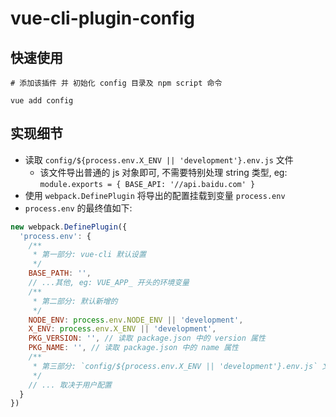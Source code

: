 # vue-cli-plugin-config

## 快速使用

```shell
# 添加该插件 并 初始化 config 目录及 npm script 命令

vue add config

```

## 实现细节

* 读取 `config/${process.env.X_ENV || 'development'}.env.js` 文件
  * 该文件导出普通的 js 对象即可, 不需要特别处理 string 类型, eg: `module.exports = { BASE_API: '//api.baidu.com' }`
* 使用 `webpack.DefinePlugin` 将导出的配置挂载到变量 `process.env`
* `process.env` 的最终值如下:

```js
new webpack.DefinePlugin({
  'process.env': {
    /**
     * 第一部分: vue-cli 默认设置
     */
    BASE_PATH: '',
    // ...其他, eg: VUE_APP_ 开头的环境变量
    /**
     * 第二部分: 默认新增的
     */
    NODE_ENV: process.env.NODE_ENV || 'development',
    X_ENV: process.env.X_ENV || 'development',
    PKG_VERSION: '', // 读取 package.json 中的 version 属性
    PKG_NAME: '', // 读取 package.json 中的 name 属性
    /**
     * 第三部分: `config/${process.env.X_ENV || 'development'}.env.js` 文件的导出
     */
    // ... 取决于用户配置
  }
})
```
